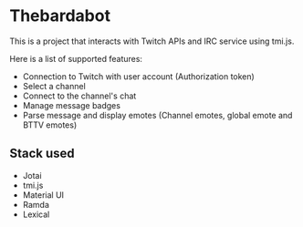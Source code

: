 # Thebardabot

This is a project that interacts with Twitch APIs and IRC service using tmi.js.

Here is a list of supported features: 
 - Connection to Twitch with user account (Authorization token)
 - Select a channel
 - Connect to the channel's chat
 - Manage message badges
 - Parse message and display emotes (Channel emotes, global emote and BTTV emotes)

 ## Stack used

 - Jotai
 - tmi.js
 - Material UI
 - Ramda
 - Lexical
